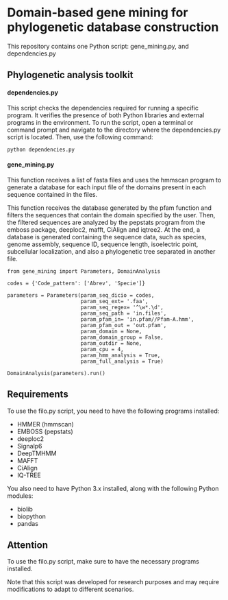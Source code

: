 # Domain-based gene mining for phylogenetic database construction

This repository contains one Python script: gene_mining.py, and dependencies.py

## Phylogenetic analysis toolkit


#### dependencies.py
This script checks the dependencies required for running a specific program. It verifies the presence of both Python libraries and external programs in the environment.
To run the script, open a terminal or command prompt and navigate to the directory where the dependencies.py script is located. Then, use the following command:

```
python dependencies.py
```

#### gene_mining.py
This function receives a list of fasta files and uses the hmmscan program to generate a database for each input file of the domains present in each sequence contained in the files.

This function receives the database generated by the pfam function and filters the sequences that contain the domain specified by the user. Then, the filtered sequences are analyzed by the pepstats program from the emboss package, deeploc2, mafft, CiAlign and iqtree2. At the end, a database is generated containing the sequence data, such as species, genome assembly, sequence ID, sequence length, isoelectric point, subcellular localization, and also a phylogenetic tree separated in another file.

```
from gene_mining import Parameters, DomainAnalysis

codes = {'Code_pattern': ['Abrev', 'Specie']}

parameters = Parameters(param_seq_dicio = codes,
                        param_seq_ext= '.faa',
                        param_seq_regex= '^\w*.\d',
                        param_seq_path = 'in.files',
                        param_pfam_in= 'in.pfam//Pfam-A.hmm',
                        param_pfam_out = 'out.pfam',
                        param_domain = None,
                        param_domain_group = False,
                        param_outdir = None,
                        param_cpu = 4,
                        param_hmm_analysis = True,
                        param_full_analysis = True)

DomainAnalysis(parameters).run()
```

## Requirements
To use the filo.py script, you need to have the following programs installed:

- HMMER (hmmscan)
- EMBOSS (pepstats)
- deeploc2
- Signalp6
- DeepTMHMM
- MAFFT
- CiAlign
- IQ-TREE

You also need to have Python 3.x installed, along with the following Python modules:

- biolib
- biopython
- pandas

## Attention

To use the filo.py script, make sure to have the necessary programs installed.

Note that this script was developed for research purposes and may require modifications to adapt to different scenarios.
